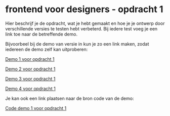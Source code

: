 # frontend voor designers - opdracht 1
Hier beschrijf je de opdracht, wat je hebt gemaakt en hoe je je ontwerp door verschillende versies te testen hebt verbeterd. Bij iedere test voeg je een link toe naar de betreffende demo.

Bijvoorbeel bij de demo van versie in kun je zo een link maken, zodat iedereen de demo zelf kan uitproberen:

[Demo 1 voor opdracht 1](https://dnlrsml.github.io/frontendvoordesigners/opdracht1/v2/)

[Demo 2 voor opdracht 1](https://koopreynders.github.io/frontendvoordesigners/opdracht1/v2/)

[Demo 3 voor opdracht 1](https://koopreynders.github.io/frontendvoordesigners/opdracht1/v3/)

[Demo 4 voor opdracht 1](https://koopreynders.github.io/frontendvoordesigners/opdracht1/v4/)

Je kan ook een link plaatsen naar de bron code van de demo:

[Code demo 1 voor opdracht 1](https://github.com/KoopReynders/frontendvoordesigners/blob/master/opdracht1/v1/)
